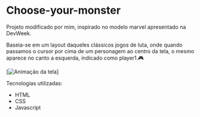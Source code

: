 # Choose-your-monster
Projeto modificado por mim, inspirado no modelo marvel apresentado na DevWeek.

Baseia-se em um layout daqueles clássicos jogos de luta, onde quando passamos o cursor por cima de um personagem ao centro da tela, o mesmo aparece no canto a esquerda, indicado como player1.🎮

[<img src="animation-yu-gi-oh.gif" alt="Animação da tela">]

Tecnologias utilizadas:

- HTML
- CSS
- Javascript

